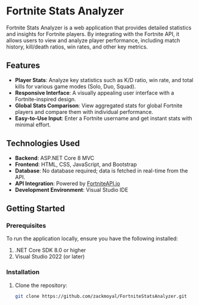 # Fortnite Stats Analyzer

Fortnite Stats Analyzer is a web application that provides detailed statistics and insights for Fortnite players. By integrating with the Fortnite API, it allows users to view and analyze player performance, including match history, kill/death ratios, win rates, and other key metrics.

## Features

- **Player Stats**: Analyze key statistics such as K/D ratio, win rate, and total kills for various game modes (Solo, Duo, Squad).
- **Responsive Interface**: A visually appealing user interface with a Fortnite-inspired design.
- **Global Stats Comparison**: View aggregated stats for global Fortnite players and compare them with individual performance.
- **Easy-to-Use Input**: Enter a Fortnite username and get instant stats with minimal effort.

## Technologies Used

- **Backend**: ASP.NET Core 8 MVC
- **Frontend**: HTML, CSS, JavaScript, and Bootstrap
- **Database**: No database required; data is fetched in real-time from the API.
- **API Integration**: Powered by [FortniteAPI.io](https://fortniteapi.io)
- **Development Environment**: Visual Studio IDE

## Getting Started

### Prerequisites

To run the application locally, ensure you have the following installed:

1. .NET Core SDK 8.0 or higher
2. Visual Studio 2022 (or later)

### Installation

1. Clone the repository:
   ```bash
   git clone https://github.com/zackmoyal/FortniteStatsAnalyzer.git
